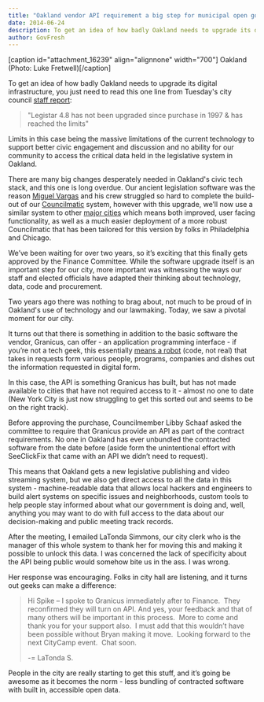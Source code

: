 ```yaml
---
title: "Oakland vendor API requirement a big step for municipal open government"
date: 2014-06-24
description: To get an idea of how badly Oakland needs to upgrade its digital infrastructure, you just need to read this one line from Tuesday's city council staff report.
author: GovFresh
---
```


[caption id="attachment_16239" align="alignnone" width="700"] Oakland (Photo: Luke Fretwell)[/caption]

To get an idea of how badly Oakland needs to upgrade its digital infrastructure, you just need to read this one line from Tuesday's city council <a href="https://oakland.legistar.com/LegislationDetail.aspx?ID=1812408&amp;GUID=B9F66DB3-7090-42F1-896F-131FE43B8ADE&amp;Options=&amp;Search=">staff report</a>:

<blockquote>"Legistar 4.8 has not been upgraded since purchase in 1997 &amp; has reached the limits"</blockquote>

Limits in this case being the massive limitations of the current technology to support better civic engagement and discussion and no ability for our community to access the critical data held in the legislative system in Oakland.

There are many big changes desperately needed in Oakland's civic tech stack, and this one is long overdue. Our ancient legislation software was the reason <a title="Miguel Vargas" href="http://twitter.com/unroar" target="_blank">Miguel Vargas</a> and his crew struggled so hard to complete the build-out of our <a title="Councilmatic" href="http://chicagocouncilmatic.org/">Councilmatic</a> system, however with this upgrade, we’ll now use a similar system to other <a title="major cities" href="https://phila.legistar.com/" target="_blank">major cities</a> which means both improved, user facing functionality, as well as a much easier deployment of a more robust Councilmatic that has been tailored for this version by folks in Philadelphia and Chicago.

We’ve been waiting for over two years, so it’s exciting that this finally gets approved by the Finance Committee. While the software upgrade itself is an important step for our city, more important was witnessing the ways our staff and elected officials have adapted their thinking about technology, data, code and procurement.

Two years ago there was nothing to brag about, not much to be proud of in Oakland's use of technology and our lawmaking. Today, we saw a pivotal moment for our city.

It turns out that there is something in addition to the basic software the vendor, Granicus, can offer - an application programming interface - if you’re not a tech geek, this essentially <a title="API def" href="http://sunlightfoundation.com/blog/2014/06/20/opengov-voices-draw-an-api-an-interpretation-of-open-data-by-tcampers/" target="_blank">means a robot</a> (code, not real) that takes in requests form various people, programs, companies and dishes out the information requested in digital form.

In this case, the API is something Granicus has built, but has not made available to cities that have not required access to it - almost no one to date (New York City is just now struggling to get this sorted out and seems to be on the right track). 

Before approving the purchase, Councilmember Libby Schaaf asked the committee to require that Granicus provide an API as part of the contract requirements. No one in Oakland has ever unbundled the contracted software from the date before (aside form the unintentional effort with SeeClickFix that came with an API we didn’t need to request).

This means that Oakland gets a new legislative publishing and video streaming system, but we also get direct access to all the data in this system - machine-readable data that allows local hackers and engineers to build alert systems on specific issues and neighborhoods, custom tools to help people stay informed about what our government is doing and, well, anything you may want to do with full access to the data about our decision-making and public meeting track records.

After the meeting, I emailed LaTonda Simmons, our city clerk who is the manager of this whole system to thank her for moving this and making it possible to unlock this data. I was concerned the lack of specificity about the API being public would somehow bite us in the ass. I was wrong. 

Her response was encouraging. Folks in city hall are listening, and it turns out geeks can make a difference:

<blockquote>Hi Spike – I spoke to Granicus immediately after to Finance.  They reconfirmed they will turn on API. And yes, your feedback and that of many others will be important in this process.  More to come and thank you for your support also.  I must add that this wouldn’t have been possible without Bryan making it move.  Looking forward to the next CityCamp event.  Chat soon.

-= LaTonda S.</blockquote>

People in the city are really starting to get this stuff, and it’s going be awesome as it becomes the norm - less bundling of contracted software with built in, accessible open data.
